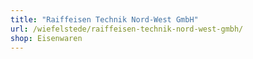 ```yaml
---
title: "Raiffeisen Technik Nord-West GmbH"
url: /wiefelstede/raiffeisen-technik-nord-west-gmbh/
shop: Eisenwaren
---
```

